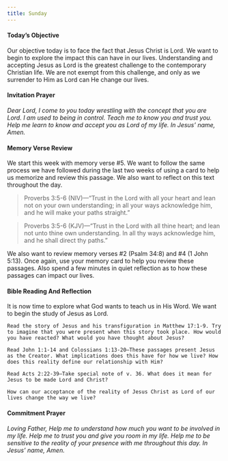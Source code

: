 ```yaml
---
title: Sunday
---
```


#### Today’s Objective

Our objective today is to face the fact that Jesus Christ is Lord. We want to begin to explore the impact this can have in our lives. Understanding and accepting Jesus as Lord is the greatest challenge to the contemporary Christian life. We are not exempt from this challenge, and only as we surrender to Him as Lord can He change our lives.

#### Invitation Prayer

_Dear Lord, I come to you today wrestling with the concept that you are Lord. I am used to being in control. Teach me to know you and trust you. Help me learn to know and accept you as Lord of my life. In Jesus’ name, Amen._

#### Memory Verse Review

We start this week with memory verse #5. We want to follow the same process we have followed during the last two weeks of using a card to help us memorize and review this passage. We also want to reflect on this text throughout the day.

> Proverbs 3:5-6 (NIV)—“Trust in the Lord with all your heart and lean not on your own understanding; in all your ways acknowledge him, and he will make your paths straight.”

> Proverbs 3:5-6 (KJV)—“Trust in the Lord with all thine heart; and lean not unto thine own understanding. In all thy ways acknowledge him, and he shall direct thy paths.”

We also want to review memory verses #2 (Psalm 34:8) and #4 (1 John 5:13). Once again, use your memory card to help you review these passages. Also spend a few minutes in quiet reflection as to how these passages can impact our lives.

#### Bible Reading And Reflection

It is now time to explore what God wants to teach us in His Word. We want to begin the study of Jesus as Lord.

`Read the story of Jesus and his transfiguration in Matthew 17:1-9. Try to imagine that you were present when this story took place. How would you have reacted? What would you have thought about Jesus?`

`Read John 1:1-14 and Colossians 1:13-20—These passages present Jesus as the Creator. What implications does this have for how we live? How does this reality define our relationship with Him?`

`Read Acts 2:22-39—Take special note of v. 36. What does it mean for Jesus to be made Lord and Christ?`

`How can our acceptance of the reality of Jesus Christ as Lord of our lives change the way we live?`

#### Commitment Prayer

_Loving Father, Help me to understand how much you want to be involved in my life. Help me to trust you and give you room in my life. Help me to be sensitive to the reality of your presence with me throughout this day. In Jesus’ name, Amen._